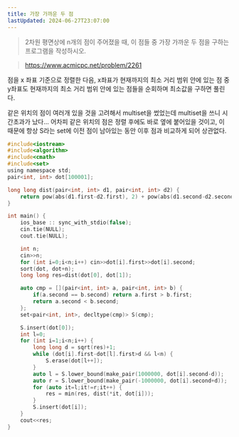 ```yaml
---
title: 가장 가까운 두 점
lastUpdated: 2024-06-27T23:07:00
---
```


> 2차원 평면상에 n개의 점이 주어졌을 때, 이 점들 중 가장 가까운 두 점을 구하는 프로그램을 작성하시오.

> https://www.acmicpc.net/problem/2261

점을 x 좌표 기준으로 정렬한 다음, x좌표가 현재까지의 최소 거리 범위 안에 있는 점 중 y좌표도 현재까지의 최소 거리 범위 안에 있는 점들을 순회하며 최소값을 구하면 풀린다.

같은 위치의 점이 여러개 있을 것을 고려해서 multiset을 썼었는데 multiset을 쓰니 시간초과가 났다... 어차피 같은 위치의 점은 정렬 후에도 바로 옆에 붙어있을 것이고, 이 때문에 항상 S라는 set에 이전 점이 남아있는 동안 이후 점과 비교하게 되어 상관없다. 

```c
#include<iostream>
#include<algorithm>
#include<cmath>
#include<set>
using namespace std;
pair<int, int> dot[100001];

long long dist(pair<int, int> d1, pair<int, int> d2) {
    return pow(abs(d1.first-d2.first), 2) + pow(abs(d1.second-d2.second), 2);
}

int main() {
    ios_base :: sync_with_stdio(false);
    cin.tie(NULL);
    cout.tie(NULL);

    int n;
    cin>>n;
    for (int i=0;i<n;i++) cin>>dot[i].first>>dot[i].second;
    sort(dot, dot+n);
    long long res=dist(dot[0], dot[1]);

    auto cmp = [](pair<int, int> a, pair<int, int> b) {
        if(a.second == b.second) return a.first > b.first;
        return a.second < b.second;
    };
    set<pair<int, int>, decltype(cmp)> S(cmp);

    S.insert(dot[0]);
    int l=0;
    for (int i=1;i<n;i++) {
        long long d = sqrt(res)+1;
        while (dot[i].first-dot[l].first>d && l<n) {
            S.erase(dot[l++]);
        }
        auto l = S.lower_bound(make_pair(1000000, dot[i].second-d));
        auto r = S.lower_bound(make_pair(-1000000, dot[i].second+d));
        for (auto it=l;it!=r;it++) {
            res = min(res, dist(*it, dot[i]));
        }
        S.insert(dot[i]);
    }
    cout<<res;
}
```